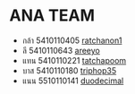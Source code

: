 <h1>ANA TEAM</h1>
<ul>
  <li>กล้า 	5410110405	<a href="https://github.com/ratchanon1" target="_blank">ratchanon1</a></li>
  <li>ลี	5410110643	<a href="https://github.com/areeyo" target="_blank">areeyo</a></li>
  <li>แทน	5410110221	<a href="https://github.com/tatchapoom" target="_blank">tatchapoom</a></li>
  <li>บาส	5410110180	<a href="https://github.com/triphop35" target="_blank">triphop35</a></li>
  <li>แนน	5510110141	<a href="https://github.com/duodecimal" target="_blank">duodecimal</a></li>
</ul> 
